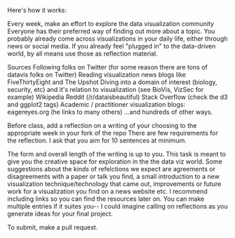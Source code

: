 Here's how it works:

Every week, make an effort to explore the data visualization community
Everyone has their preferred way of finding out more about a topic. You probably already come across visualizations in your daily life, either through news or social media. If you already feel "plugged in" to the data-driven world, by all means use those as reflection material.

Sources
Following folks on Twitter (for some reason there are tons of datavis folks on Twitter)
Reading visualization news blogs like FiveThirtyEight and The Upshot
Diving into a domain of interest (biology, security, etc) and it's relation to visualization (see BioVis, VizSec for example)
Wikipedia
Reddit (/r/dataisbeautiful)
Stack Overflow (check the d3 and ggplot2 tags)
Academic / practitioner visualization blogs: eagereyes.org (he links to many others)
...and hundreds of other ways.


Before class, add a reflection on a writing of your choosing to the appropriate week in your fork of the repo
There are few requirements for the reflection. I ask that you aim for 10 sentences at minimum.

The form and overall length of the writing is up to you. This task is meant to give you the creative space for exploration in the the data viz world. Some suggestions about the kinds of refelctions we expect are agreements or disagreements with a paper or talk you find, a small introduction to a new visualization technique/technology that came out, improvements or future work for a visualization you find on a news website etc. I recommend including links so you can find the resources later on. You can make multiple entries if it suites you-- I could imagine calling on reflections as you generate ideas for your final project.

To submit, make a pull request.


